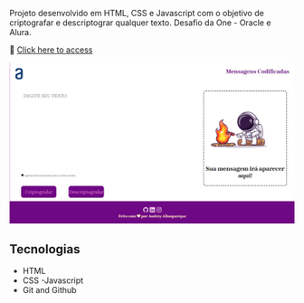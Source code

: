 Projeto desenvolvido em HTML, CSS e Javascript com o objetivo de criptografar e descriptograr qualquer texto. Desafio da One - Oracle e Alura.

🔗 [Click here to access]( https://dry-a.github.io/One-Sprint01-Challenge/ )

![screenshot](Readme.png )

## Tecnologias

- HTML
- CSS
-Javascript
- Git and Github